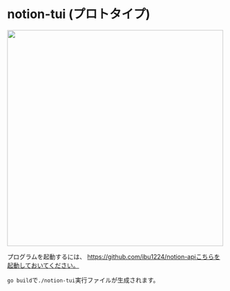 # notion-tui (プロトタイプ)

<img src="https://user-images.githubusercontent.com/17828065/76834525-b0cbe600-6870-11ea-880c-511e20271f87.png" width="500">


プログラムを起動するには、
https://github.com/ibu1224/notion-apiこちらを起動しておいてください。

`go build`で`./notion-tui`実行ファイルが生成されます。
